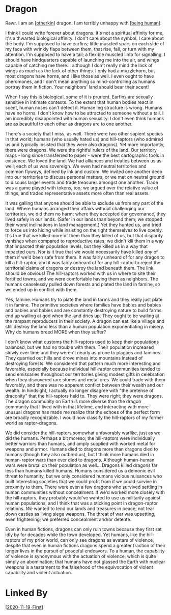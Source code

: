 # Dragon

Rawr.  I am an [[otherkin]] dragon.  I am terribly unhappy with [[being human]].

I think I could write forever about dragons.  It's not a spiritual affinity for me, it's a thwarted biological affinity.  I don't care about the symbol.  I care about the body.  I'm supposed to have earfins; little muscled spars on each side of my face with wrinkly flaps between them, that rise, fall, or turn with my attention.  I'm supposed to have a tail; a flexible muscled limb for signalling.  I should have hindquarters capable of launching me into the air, and wings capable of catching me there... although I don't really mind the lack of wings as much as the lack of other things.  I only had a muzzlehorn, but most dragons have horns, and I like those as well.  I even ought to have pheromones, and I don't mean anything so mind-controlling as humans portray them in fiction.  Your neighbors' land should bear their scent!

When I say this is biological, some of it is prurient.  Earfins are sexually sensitive in intimate contexts.  To the extent that human bodies react in scent, human noses can't detect it.  Human leg structure is wrong.  Humans have no horns.  I don't know how to be attracted to someone without a tail.  I am incredibly disappointed with human sexuality.  I don't even think humans are as beautiful to each other as dragons are to one another.

There's a society that I miss, as well.  There were two other sapient species in that world; humans (who usually hated us) and hill-raptors (who admired us and typically insisted that they were also dragons).  Yet more importantly, there were dragons.  We were the rightful rulers of the land.  Our territory maps - long since transferred to paper - were the best cartographic tools in existence.  We loved the land.  We had alliances and treaties between us as well; each of us was sovereign.  We even had neutral territories and common flyways, defined by ink and custom.  We invited one another deep into our territories to discuss personal matters, or we met on neutral ground to discuss larger events and trade treasures amongst one another.  Trade was a game played with tokens, too; we argued over the relative value of things, and traded representative assets more often than real assets.

It was galling that anyone should be able to exclude us from any part of the land.  Where humans arranged their affairs without challenging our territories, we did them no harm; where they accepted our governance, they lived safely in our lands.  (Safer in our lands than beyond them; we stopped their worst inclinations in land management.)  Yet they hunted us, and tried to force us into hiding while insisting on the right themselves to live openly.  It's true that we killed more of them than they killed of us, but that disparity vanishes when compared to reproductive rates; we didn't kill them in a way that impacted their population levels, but they killed us in a way that impacted ours.  Nor is it true that we would necessarily have killed *any* of them if we'd been safe from them.  It was fairly unheard of for any dragon to kill a hill-raptor, and it was fairly unheard of for any hill-raptor to reject the territorial claims of dragons or destroy the land beneath them.  The link should be obvious!  The hill-raptors worked with us in where to site their fortified towns, and we were comfortable having them as neighbors.  The humans ceaselessly pulled down forests and plated the land in famine, so we ended up in conflict with them.

Yes, famine.  Humans try to plate the land in farms and they really just plate it in famine.  The primitive societies where families have babies and babies and babies and babies and are constantly destroying nature to build farms end up wailing at god when the land dries up.  They ought to be wailing at the rampant reproducers in their society.  A dragon can eat like a village and still destroy the land less than a human population exponentiating in misery.  Why do humans breed MORE when they suffer?

I don't know what customs the hill-raptors used to keep their populations balanced, but we had no trouble with them.  Their population increased slowly over time and they weren't nearly as prone to plagues and famines.  They quarried out hills and drove mines into mountains instead of destroying forests.  We considered that pattern much more interesting and favorable, especially because individual hill-raptor communities tended to send emissaries throughout our territories giving modest gifts in celebration when they discovered rare stones and metal ores.  We could trade with them favorably, and there was no apparent conflict between their wealth and our wealth.  In hindsight, I actually no longer disagree with "the pretense of draconity" that the hill-raptors held to.  They were right; they were dragons.  The dragon community on Earth is more diverse than the dragon community that I lived with in that lifetime, and interacting with more unusual dragons has made me realize that the echoes of the perfect form are broadly recognizable.  I would now classify the hill-raptors of my former world as raptor-dragons.

We did consider the hill-raptors somewhat unfavorably warlike, just as we did the humans.  Perhaps a bit moreso; the hill-raptors were individually better warriors than humans, and amply supplied with worked metal for weapons and armor.  Humans died to dragons more than dragons died to humans (though they also outbred us), but I think more humans died in human-raptor wars than ever died to dragons.  Although human-human wars were brutal on their population as well...  Dragons killed dragons far less than humans killed humans.  Humans considered us a demonic evil threat to humanity, but we only considered humans vicious nuisances who built interesting societies that we could profit from if we could survive in proximity to them.  There were even a few dragons who survived settling in human communities without concealment.  If we'd worked more closely with the hill-raptors, they probably would've wanted to use us militarily against human populations, and I think that was a sticking point in dragon-raptor relations.  *We* wanted to tend our lands and treasures in peace, not tear down castles as living siege weapons.  The threat of war was upsetting, even frightening; we preferred concealment and/or detente.

Even in human fictions, dragons can only ruin towns because they first sat idly by for decades while the town developed.  Yet humans, like the hill-raptors of my prior world, can only see dragons as avatars of violence, despite that even in human fictions dragons spend a greater fraction of their longer lives in the pursuit of peaceful endeavors.  To a human, the capability of violence is synonymous with the actuation of violence, which is quite simply an abomination; that humans have not glassed the Earth with nuclear weapons is a testament to the falsehood of the equivocation of violent capability and violent actuation.

# Linked By
[[2020-11-19-First]]


[//begin]: # "Autogenerated link references for markdown compatibility"
[otherkin]: otherkin "Otherkin"
[being human]: being-human "Being Human"
[2020-11-19-First]: 2020-11-19-First "2020-11-19-First"
[//end]: # "Autogenerated link references"